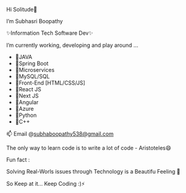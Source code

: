 Hi Solitude👋

I’m Subhasri Boopathy

✨Information Tech Software Dev✨ 

I’m currently working, developing and play around ...
 
- 🌱JAVA
- 🌱Spring Boot
- 🌱Microservices
- 🌱MySQL/SQL
- 🌱Front-End [HTML/CSS/JS]
- 🌱React JS
- 🌱Next JS
- 🌱Angular
- 🌱Azure
- 🌱Python
- 🌱C++
  
📫 Email @subhaboopathy538@gmail.com

The only way to learn code is to write a lot of code - Aristoteles😄
                                   
Fun fact :

Solving Real-Worls issues through Technology is a Beautifu Feeling 💞 

So Keep at it... Keep Coding :)⚡

<!---
SubhasriSB/SubhasriSB is a ✨ special ✨ repository because its `README.md` (this file) appears on your GitHub profile.
You can click the Preview link to take a look at your changes.
--->
